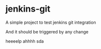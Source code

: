 # jenkins-git

A simple project to test jenkins git integration

And it should be triggered by any change

heeeelp ahhhh
 sda
